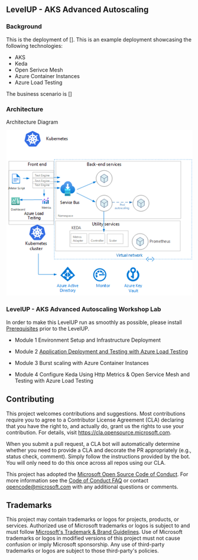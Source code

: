 ## LevelUP - AKS Advanced Autoscaling

### Background

This is the deployment of []. This is an example deployment showcasing the following technologies:

* AKS
* Keda
* Open Serivce Mesh
* Azure Container Instances
* Azure Load Testing

The business scenario is []

### Architecture

Architecture Diagram

![Architecture diagram](assets/Architecture.png)


### LevelUP - AKS Advanced Autoscaling Workshop Lab
In order to make this LevelUP run as smoothly as possible, please install [Prerequisites](assets/Prerequisites.md) prior to the LevelUP.

* Module 1 Environment Setup and Infrastructure Deployment

* Module 2 [Application Deployment and Testing with Azure Load Testing](module2/README.md)

* Module 3 Burst scaling with Azure Container Instances 

* Module 4 Configure Keda Using Http Metrics & Open Service Mesh and Testing with Azure Load Testing

## Contributing

This project welcomes contributions and suggestions.  Most contributions require you to agree to a
Contributor License Agreement (CLA) declaring that you have the right to, and actually do, grant us
the rights to use your contribution. For details, visit https://cla.opensource.microsoft.com.

When you submit a pull request, a CLA bot will automatically determine whether you need to provide
a CLA and decorate the PR appropriately (e.g., status check, comment). Simply follow the instructions
provided by the bot. You will only need to do this once across all repos using our CLA.

This project has adopted the [Microsoft Open Source Code of Conduct](https://opensource.microsoft.com/codeofconduct/).
For more information see the [Code of Conduct FAQ](https://opensource.microsoft.com/codeofconduct/faq/) or
contact [opencode@microsoft.com](mailto:opencode@microsoft.com) with any additional questions or comments.

## Trademarks

This project may contain trademarks or logos for projects, products, or services. Authorized use of Microsoft 
trademarks or logos is subject to and must follow 
[Microsoft's Trademark & Brand Guidelines](https://www.microsoft.com/en-us/legal/intellectualproperty/trademarks/usage/general).
Use of Microsoft trademarks or logos in modified versions of this project must not cause confusion or imply Microsoft sponsorship.
Any use of third-party trademarks or logos are subject to those third-party's policies.
